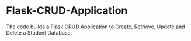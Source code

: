 # Flask-CRUD-Application
The code builds a Flask CRUD Application to Create, Retrieve, Update and Delete a Student Database.
